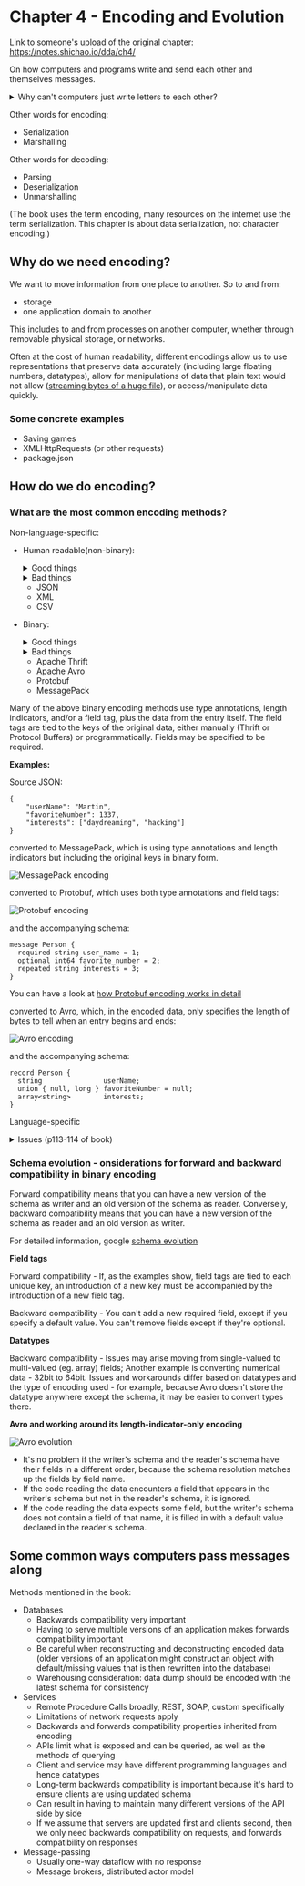 # Chapter 4 - Encoding and Evolution
Link to someone's upload of the original chapter: https://notes.shichao.io/dda/ch4/

On how computers and programs write and send each other and themselves messages.
<details>
<summary>Why can't computers just write letters to each other?</summary>

- information representation on disk is not easily mirrored by plain text (pointers, references etc)
</details>

Other words for encoding:
- Serialization
- Marshalling

Other words for decoding:
- Parsing
- Deserialization
- Unmarshalling

(The book uses the term encoding, many resources on the internet use the term serialization. This chapter is about data serialization, not character encoding.)

## Why do we need encoding?
We want to move information from one place to another. So to and from:

- storage
- one application domain to another

This includes to and from processes on another computer, whether through removable physical storage, or networks. 

Often at the cost of human readability, different encodings allow us to use representations that preserve data accurately (including large floating numbers, datatypes), allow for manipulations of data that plain text would not allow ([streaming bytes of a huge file](https://stackoverflow.com/questions/6066774/how-does-file-streaming-actually-work)), or access/manipulate data quickly. 

### Some concrete examples
- Saving games
- XMLHttpRequests (or other requests)
- package.json

## How do we do encoding?

### What are the most common encoding methods?
Non-language-specific:
  - Human readable(non-binary):
    <details>
    <summary>Good things</summary>
    
    - Popular ones can be consumed and produced by many programming languages
    - Human readable is good for debugging and for working with non-programmers
    - Flexible to add on to (no need for schema, order matters less)
    </details>
    <details>
    <summary>Bad things</summary>
    
    - May not preserve information as well as other (e.g. numbers > 2^53 in JSON)
    - Limited to certain datatypes
    - Sometimes fragile (CSV and commas)
    - Slower to parse and bulkier
    - While schemas are available, tools may not bother using them; hardcoding interpretation based on schema may be required.
    </details>
    
    - JSON
    - XML
    - CSV

  - Binary:
    <details>
    <summary>Good things</summary>
    
    - Faster to parse, less bulky. Benefits scale with size of data storage/transmission.
    - Allows manipulations at the byte level
    - More accurate preservation of data
    </details>
    <details>
    <summary>Bad things</summary>
    
    - Humans can't read encoded data
    - Require schemas (and updates to schemas when data is changed)
    - May require [code generation](https://en.wikipedia.org/wiki/Code_generation_(compiler)) for statically typed languages (Conversely, allows for type checking at compile time while human-readable encoding doesn't)
    - May require special drivers to encode/decode (especially if data is obfuscated to protect proprietary secrets - conversely this may mean implementations are kept secure)
    </details>
    
    - Apache Thrift
    - Apache Avro
    - Protobuf
    - MessagePack
    
Many of the above binary encoding methods use type annotations, length indicators, and/or a field tag, plus the data from the entry itself. The field tags are tied to the keys of the original data, either manually (Thrift or Protocol Buffers) or programmatically. Fields may be specified to be required.

**Examples:**

Source JSON:

  ```
  {
      "userName": "Martin",
      "favoriteNumber": 1337,
      "interests": ["daydreaming", "hacking"]
  }
  ```

  converted to MessagePack, which is using type annotations and length indicators but including the original keys in binary form.

  ![MessagePack encoding](https://notes.shichao.io/dda/figure_4-1_600.png)
  
  converted to Protobuf, which uses both type annotations and field tags:
  
  ![Protobuf encoding](https://notes.shichao.io/dda/figure_4-4_600.png)
  
  and the accompanying schema:
  ```
  message Person {
    required string user_name = 1;
    optional int64 favorite_number = 2;
    repeated string interests = 3;
  }
  ```

  You can have a look at [how Protobuf encoding works in detail](https://developers.google.com/protocol-buffers/docs/encoding)
  
  converted to Avro, which, in the encoded data, only specifies the length of bytes to tell when an entry begins and ends:

  ![Avro encoding](https://notes.shichao.io/dda/figure_4-5_600.png)

  and the accompanying schema:
  ```
  record Person {
    string               userName;
    union { null, long } favoriteNumber = null;
    array<string>        interests;
  }
  ```

Language-specific
<details>
<summary>Issues (p113-114 of book)</summary>

- Reliance on programming language
- Needs to be able to instantiate arbitrary classes (vulnerability)
- Efficiency and backwards and forwards compatibility may be an issue
</details>

### Schema evolution - onsiderations for forward and backward compatibility in binary encoding
Forward compatibility means that you can have a new version of the schema as writer and an old version of the schema as reader. Conversely, backward compatibility means that you can have a new version of the schema as reader and an old version as writer.

For detailed information, google [schema evolution](https://en.wikipedia.org/wiki/Schema_evolution)

**Field tags**

Forward compatibility - If, as the examples show, field tags are tied to each unique key, an introduction of a new key must be accompanied by the introduction of a new field tag. 

Backward compatibility - You can't add a new required field, except if you specify a default value. You can't remove fields except if they're optional.

**Datatypes**

Backward compatibility - Issues may arise moving from single-valued to multi-valued (eg. array) fields; Another example is converting numerical data - 32bit to 64bit. Issues and workarounds differ based on datatypes and the type of encoding used - for example, because Avro doesn't store the datatype anywhere except the schema, it may be easier to convert types there.

**Avro and working around its length-indicator-only encoding**

![Avro evolution](https://notes.shichao.io/dda/figure_4-6_600.png)

- It's no problem if the writer's schema and the reader's schema have their fields in a different order, because the schema resolution matches up the fields by field name.
- If the code reading the data encounters a field that appears in the writer's schema but not in the reader's schema, it is ignored.
- If the code reading the data expects some field, but the writer's schema does not contain a field of that name, it is filled in with a default value declared in the reader's schema.


## Some common ways computers pass messages along
Methods mentioned in the book:
- Databases
  - Backwards compatibility very important
  - Having to serve multiple versions of an application makes forwards compatibility important
  - Be careful when reconstructing and deconstructing encoded data (older versions of an application might construct an object with default/missing values that is then rewritten into the database)
  - Warehousing consideration: data dump should be encoded with the latest schema for consistency
- Services
  - Remote Procedure Calls broadly, REST, SOAP, custom specifically
  - Limitations of network requests apply
  - Backwards and forwards compatibility properties inherited from encoding
  - APIs limit what is exposed and can be queried, as well as the methods of querying
  - Client and service may have different programming languages and hence datatypes
  - Long-term backwards compatibility is important because it's hard to ensure clients are using updated schema
  - Can result in having to maintain many different versions of the API side by side
  - If we assume that servers are updated first and clients second, then we only need backwards compatibility on requests, and forwards compatibility on responses
- Message-passing
  - Usually one-way dataflow with no response
  - Message brokers, distributed actor model
